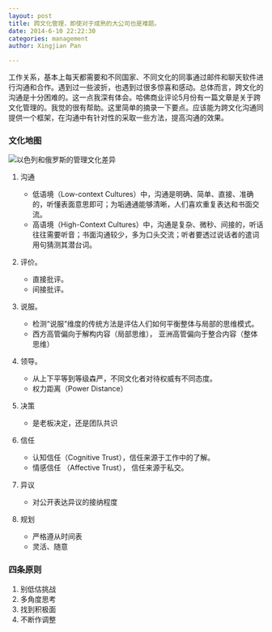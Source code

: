 ```yaml
---
layout: post
title: 跨文化管理，即使对于成熟的大公司也是难题。
date: 2014-6-10 22:22:30
categories: management
author: Xingjian Pan

---
```


工作关系，基本上每天都需要和不同国家、不同文化的同事通过邮件和聊天软件进行沟通和合作。遇到过一些波折，也遇到过很多惊喜和感动。总体而言，跨文化的沟通是十分困难的。这一点我深有体会。哈佛商业评论5月份有一篇文章是关于跨文化管理的。我觉的很有帮助。这里简单的摘录一下要点。应该能为跨文化沟通同提供一个框架，在沟通中有针对性的采取一些方法，提高沟通的效果。

### 文化地图

![以色列和俄罗斯的管理文化差异](https://raw.githubusercontent.com/xingjianpan/xingjianpan.github.io/master/_posts/culture.jpg)



1. 沟通	
	* 低语境（Low-context Cultures）中，沟通是明确、简单、直接、准确的，听懂表面意思即可；为垢通通能够清晰，人们喜欢重复表达和书面交流。
	* 高语境（High-Context Cultures）中，沟通是复杂、微秒、间接的，听话往往需要听音；书面沟通较少，多为口头交流；听者要透过说话者的遣词用句猜测其潜台词。
		
2. 评价。
	* 直接批评。
	* 间接批评。
	
3. 说服。
	* 检测“说服”维度的传统方法是评估人们如何平衡整体与局部的思维模式。
	* 西方高管偏向于解构内容（局部思维）， 亚洲高管偏向于整合内容（整体思维）

4. 领导。	
	* 从上下平等到等级森严，不同文化者对待权威有不同态度。
	* 权力距离（Power Distance）
5. 决策
	* 是老板决定，还是团队共识
6. 信任
	* 认知信任（Cognitive Trust），信任来源于工作中的了解。
	* 情感信任 （Affective Trust）， 信任来源于私交。
7. 异议
	* 对公开表达异议的接纳程度
8. 规划
	* 严格遵从时间表
	* 灵活、随意


### 四条原则
1. 别低估挑战
2. 多角度思考
3. 找到积极面
4. 不断作调整
